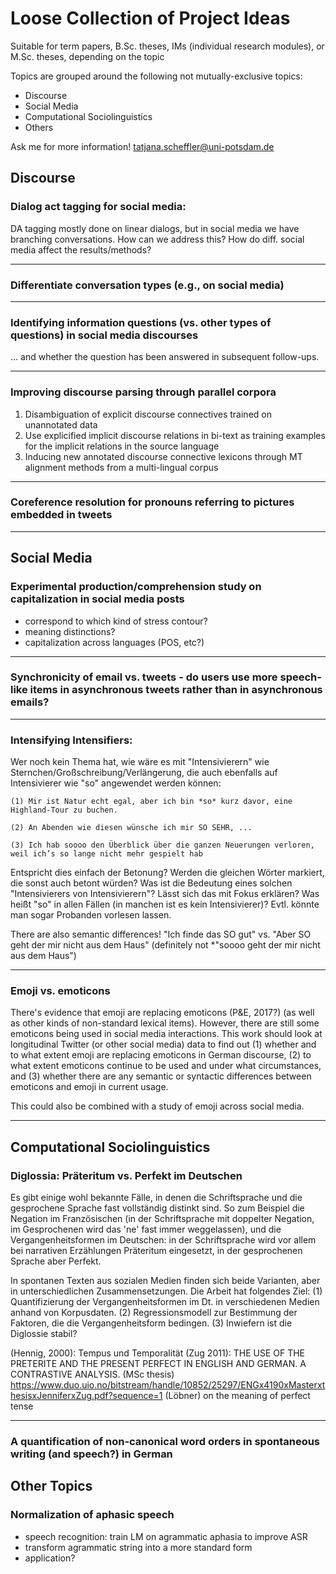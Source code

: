 
# Loose Collection of Project Ideas

Suitable for term papers, B.Sc. theses, IMs (individual research modules), or M.Sc. theses, depending on the topic

Topics are grouped around the following not mutually-exclusive topics:

- Discourse
- Social Media
- Computational Sociolinguistics
- Others

Ask me for more information! <tatjana.scheffler@uni-potsdam.de>

## Discourse


### Dialog act tagging for social media:

DA tagging mostly done on linear dialogs, but in social media we have
branching conversations. How can we address this? How do diff. social
media affect the results/methods?

---

### Differentiate conversation types (e.g., on social media)

---

### Identifying information questions (vs. other types of questions) in social media discourses 
... and whether the question has been answered in
subsequent follow-ups.


---


### Improving discourse parsing through parallel corpora

1. Disambiguation of explicit discourse connectives trained on unannotated data
2. Use explicified implicit discourse relations in bi-text as training examples for the implicit relations in the source language
3.  Inducing new annotated discourse connective lexicons through MT alignment methods from a multi-lingual corpus

---

### Coreference resolution for pronouns referring to pictures embedded in tweets

---
## Social Media


### Experimental production/comprehension study on capitalization in social media posts

- correspond to which kind of stress contour?
- meaning distinctions?
- capitalization across languages (POS, etc?)

---

### Synchronicity of email vs. tweets - do users use more speech-like items in asynchronous tweets rather than in asynchronous emails?

---


### Intensifying Intensifiers:


Wer noch kein Thema hat, wie wäre es mit "Intensivierern" wie Sternchen/Großschreibung/Verlängerung, die auch ebenfalls auf Intensivierer wie "so" angewendet werden können:

`(1) Mir ist Natur echt egal, aber ich bin *so* kurz davor, eine Highland-Tour zu buchen.`

`(2) An Abenden wie diesen wünsche ich mir SO SEHR, ...`

`(3) Ich hab soooo den Überblick über die ganzen Neuerungen verloren, weil ich’s so lange nicht mehr gespielt hab`

Entspricht dies einfach der Betonung? Werden die gleichen Wörter markiert, die sonst auch betont würden? Was ist die Bedeutung eines solchen "Intensivierers von Intensivierern"? Lässt sich das mit Fokus erklären? Was heißt "so" in allen Fällen (in manchen ist es kein Intensivierer)? Evtl. könnte man sogar Probanden vorlesen lassen.

There are also semantic differences! "Ich finde das SO gut" vs. "Aber SO geht der mir nicht aus dem Haus" (definitely not *"soooo geht der mir nicht aus dem Haus")

---
### Emoji vs. emoticons

There's evidence that emoji are replacing emoticons (P&E, 2017?) (as
well as other kinds of non-standard lexical items). However, there are
still some emoticons being used in social media interactions. This
work should look at longitudinal Twitter (or other social media) data
to find out (1) whether and to what extent emoji are replacing emoticons
in German discourse, (2) to what extent emoticons continue to be used
and under what circumstances, and (3) whether there are any semantic
or syntactic differences between emoticons and emoji in current usage.

This could also be combined with a study of emoji across social media.

---

## Computational Sociolinguistics

### Diglossia: Präteritum vs. Perfekt im Deutschen

Es gibt einige wohl bekannte Fälle, in denen die Schriftsprache und
die gesprochene Sprache fast vollständig distinkt sind. So zum
Beispiel die Negation im Französischen (in der Schriftsprache mit
doppelter Negation, im Gesprochenen wird das 'ne' fast immer
weggelassen), und die Vergangenheitsformen im Deutschen: in der
Schriftsprache wird vor allem bei narrativen Erzählungen Präteritum
eingesetzt, in der gesprochenen Sprache aber Perfekt.

In spontanen Texten aus sozialen Medien finden sich beide Varianten,
aber in unterschiedlichen Zusammensetzungen. Die Arbeit hat folgendes
Ziel:
(1) Quantifizierung der Vergangenheitsformen im Dt. in verschiedenen
Medien anhand von Korpusdaten.
(2) Regressionsmodell zur Bestimmung der Faktoren, die die
Vergangenheitsform bedingen.
(3) Inwiefern ist die Diglossie stabil?

(Hennig, 2000): Tempus und Temporalität
(Zug 2011): THE  USE  OF  THE  PRETERITE  AND  THE  PRESENT PERFECT
IN ENGLISH AND GERMAN. A CONTRASTIVE ANALYSIS.  (MSc thesis)
https://www.duo.uio.no/bitstream/handle/10852/25297/ENGx4190xMasterxthesisxJenniferxZug.pdf?sequence=1
(Löbner) on the meaning of perfect tense

---

### A quantification of non-canonical word orders in spontaneous writing (and speech?) in German

## Other Topics

### Normalization of aphasic speech

- speech recognition:
   train LM on agrammatic aphasia to improve ASR
- transform agrammatic string into a more standard form
- application?

